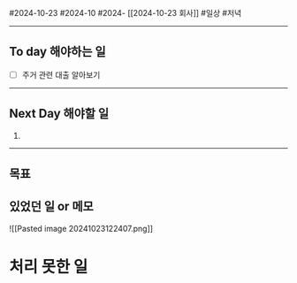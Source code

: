 #2024-10-23 #2024-10 #2024- [[2024-10-23 회사]]
#일상 #저녁 

---
## To day 해야하는 일
- [ ] 주거 관련 대출 알아보기
---
## Next Day 해야할 일
1. 

---

## 목표 


## 있었던 일  or 메모
![[Pasted image 20241023122407.png]]

# 처리 못한 일